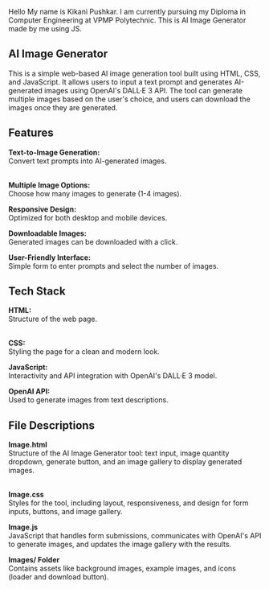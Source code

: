 Hello My name is Kikani Pushkar.
I am currently pursuing my Diploma in Computer Engineering at VPMP Polytechnic.
This is AI Image Generator made by me using JS.

<h2>AI Image Generator</h2>
This is a simple web-based AI image generation tool built using HTML, CSS, and JavaScript. It allows users to input a text prompt and generates AI-generated images using OpenAI's DALL·E 3 API. The tool can generate multiple images based on the user's choice, and users can download the images once they are generated.

<h2>Features</h2>
<b>Text-to-Image Generation:</b> <br>
Convert text prompts into AI-generated images.<br><br>

<b>Multiple Image Options:</b> <br>
Choose how many images to generate (1-4 images).<br>

<b> Responsive Design:</b> <br>
Optimized for both desktop and mobile devices.<br>

<b> Downloadable Images:</b> <br>
Generated images can be downloaded with a click.<br>

<b> User-Friendly Interface:</b> <br>
Simple form to enter prompts and select the number of images. <br>

<h2>Tech Stack</h2>
<b>HTML:</b> <br>
Structure of the web page. <br><br>

<b>CSS: </b> <br>
Styling the page for a clean and modern look.<br>

<b>JavaScript:</b> <br>
Interactivity and API integration with OpenAI's DALL·E 3 model.<br>

<b>OpenAI API: </b> <br>
Used to generate images from text descriptions.<br>

<h2>File Descriptions </h2>
<b>Image.html </b> <br>
Structure of the AI Image Generator tool: text input, image quantity dropdown, generate button, and an image gallery to display generated images. <br></br>

<b>Image.css </b> <br>
Styles for the tool, including layout, responsiveness, and design for form inputs, buttons, and image gallery.<br>

<b>Image.js </b> <br>
JavaScript that handles form submissions, communicates with OpenAI's API to generate images, and updates the image gallery with the results.<br>

<b>Images/ Folder </b> <br>
Contains assets like background images, example images, and icons (loader and download button).
